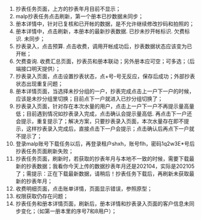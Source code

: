 1. 抄表任务页面，上方的抄表年月目前不显示；
2. malp抄表任务点击刷新，第一个册本已抄数据未同步；
3. 册本详情中，针对已复核和已开帐的数据，是不允许继续修改抄码和拍照的；
4. 册本详情中，点击刷新，本册本的最新抄表数据. 已抄未抄开帐标识. 欠费标识. 未同步；
5. 抄表录入，点击预算. 点击收费，调用开帐成功后，抄表数据状态应该变为已开帐；
6. 欠费查询. 收费汇总页面，抄表员和册本联动；另外册本应可空；可多选；（后端接口明天提供）；
7. 抄表录入页面，点击设置抄表状态，点+号-号无反应，保存后成功；外部抄表状态出现重复问题；
8. 册本详情页面，当选择未抄分组的一户，抄表完成点击上一户下一户的时候，应该是未抄分组里切换；目前点下一户就进入已抄分组切换了；
9. 抄表录入页面，针对存在本次水量的用户，点击上一户下一户不再提示量高量低；目前遇到情况如抄表录入完成，点击确认会提示量高低. 再点击下一户还会提示，重复提示了；解决方案，只要抄表录入页面，本次水量存在即不提示，这样抄表录入完成后，直接点击下一户会提示；点击确认后再点下一户就不提示了；
10. 登录malp账号下载任务以后，再登录租户shxh，账号flh，密码1q2w3E*号后抄表任务页面刷新失败；
11. 抄表任务页面，刷新时，若获取的抄表年月与本地不一致的时候，需要下载最新的抄表数据；我看你今天上传的数据抄表年月还是202104，实际是202105了；需提示：正在下载最新数据，请稍后！抄表任务下载后，再刷新未获取最新的抄表年月；
12. 收费明细页面，点击账单详情，页面显示错误，参照原型；
13. 权限获取仍存在问题；
14. 抄表任务和册本详情页面，刷新后，册本详情和抄表录入页面的客户信息未同步变化；（如第一册本里的序号7和8用户）；
